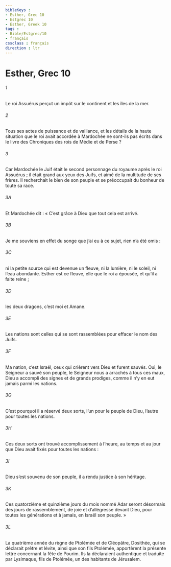 ```yaml
---
bibleKeys : 
- Esther, Grec 10
- Estgrec 10
- Esther, Greek 10
tags : 
- Bible/Estgrec/10
- français
cssclass : français
direction : ltr
---
```


# Esther, Grec 10

###### 1
Le roi Assuérus perçut un impôt sur le continent et les îles de la mer.
###### 2
Tous ses actes de puissance et de vaillance, et les détails de la haute situation que le roi avait accordée à Mardochée ne sont-ils pas écrits dans le livre des Chroniques des rois de Médie et de Perse ?
###### 3
Car Mardochée le Juif était le second personnage du royaume après le roi Assuérus ; il était grand aux yeux des Juifs, et aimé de la multitude de ses frères. Il recherchait le bien de son peuple et se préoccupait du bonheur de toute sa race.
###### 3A
Et Mardochée dit : « C’est grâce à Dieu que tout cela est arrivé.
###### 3B
Je me souviens en effet du songe que j’ai eu à ce sujet, rien n’a été omis :
###### 3C
ni la petite source qui est devenue un fleuve, ni la lumière, ni le soleil, ni l’eau abondante. Esther est ce fleuve, elle que le roi a épousée, et qu’il a faite reine ;
###### 3D
les deux dragons, c’est moi et Amane.
###### 3E
Les nations sont celles qui se sont rassemblées pour effacer le nom des Juifs.
###### 3F
Ma nation, c’est Israël, ceux qui crièrent vers Dieu et furent sauvés. Oui, le Seigneur a sauvé son peuple, le Seigneur nous a arrachés à tous ces maux, Dieu a accompli des signes et de grands prodiges, comme il n’y en eut jamais parmi les nations.
###### 3G
C’est pourquoi il a réservé deux sorts, l’un pour le peuple de Dieu, l’autre pour toutes les nations.
###### 3H
Ces deux sorts ont trouvé accomplissement à l’heure, au temps et au jour que Dieu avait fixés pour toutes les nations :
###### 3I
Dieu s’est souvenu de son peuple, il a rendu justice à son héritage.
###### 3K
Ces quatorzième et quinzième jours du mois nommé Adar seront désormais des jours de rassemblement, de joie et d’allégresse devant Dieu, pour toutes les générations et à jamais, en Israël son peuple. »
###### 3L
La quatrième année du règne de Ptolémée et de Cléopâtre, Dosithée, qui se déclarait prêtre et lévite, ainsi que son fils Ptolémée, apportèrent la présente lettre concernant la fête de Pourim. Ils la déclaraient authentique et traduite par Lysimaque, fils de Ptolémée, un des habitants de Jérusalem.
